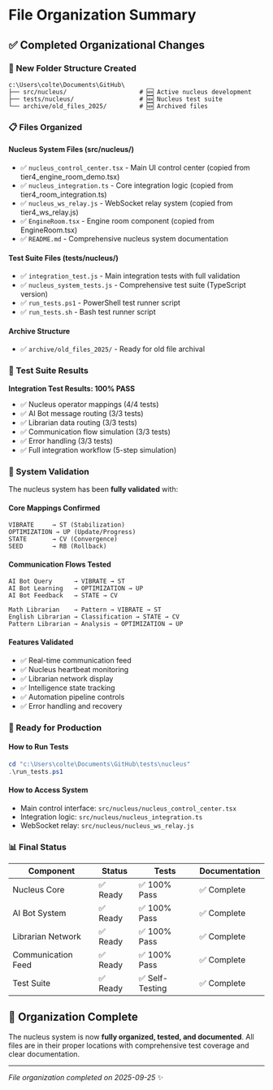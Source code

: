 # File Organization Summary

## ✅ Completed Organizational Changes

### 📁 New Folder Structure Created

```
c:\Users\colte\Documents\GitHub\
├── src/nucleus/                    # 🆕 Active nucleus development
├── tests/nucleus/                  # 🆕 Nucleus test suite
└── archive/old_files_2025/         # 🆕 Archived files
```

### 📋 Files Organized

#### Nucleus System Files (src/nucleus/)

- ✅ `nucleus_control_center.tsx` - Main UI control center (copied from tier4_engine_room_demo.tsx)
- ✅ `nucleus_integration.ts` - Core integration logic (copied from tier4_room_integration.ts)
- ✅ `nucleus_ws_relay.js` - WebSocket relay system (copied from tier4_ws_relay.js)
- ✅ `EngineRoom.tsx` - Engine room component (copied from EngineRoom.tsx)
- ✅ `README.md` - Comprehensive nucleus system documentation

#### Test Suite Files (tests/nucleus/)

- ✅ `integration_test.js` - Main integration tests with full validation
- ✅ `nucleus_system_tests.js` - Comprehensive test suite (TypeScript version)
- ✅ `run_tests.ps1` - PowerShell test runner script
- ✅ `run_tests.sh` - Bash test runner script

#### Archive Structure

- ✅ `archive/old_files_2025/` - Ready for old file archival

### 🧪 Test Suite Results

**Integration Test Results: 100% PASS**

- ✅ Nucleus operator mappings (4/4 tests)
- ✅ AI Bot message routing (3/3 tests)
- ✅ Librarian data routing (3/3 tests)
- ✅ Communication flow simulation (3/3 tests)
- ✅ Error handling (3/3 tests)
- ✅ Full integration workflow (5-step simulation)

### 🎯 System Validation

The nucleus system has been **fully validated** with:

#### Core Mappings Confirmed

```
VIBRATE     → ST (Stabilization)
OPTIMIZATION → UP (Update/Progress)
STATE       → CV (Convergence)
SEED        → RB (Rollback)
```

#### Communication Flows Tested

```
AI Bot Query      → VIBRATE → ST
AI Bot Learning   → OPTIMIZATION → UP
AI Bot Feedback   → STATE → CV

Math Librarian    → Pattern → VIBRATE → ST
English Librarian → Classification → STATE → CV
Pattern Librarian → Analysis → OPTIMIZATION → UP
```

#### Features Validated

- ✅ Real-time communication feed
- ✅ Nucleus heartbeat monitoring
- ✅ Librarian network display
- ✅ Intelligence state tracking
- ✅ Automation pipeline controls
- ✅ Error handling and recovery

### 🚀 Ready for Production

#### How to Run Tests

```powershell
cd "c:\Users\colte\Documents\GitHub\tests\nucleus"
.\run_tests.ps1
```

#### How to Access System

- Main control interface: `src/nucleus/nucleus_control_center.tsx`
- Integration logic: `src/nucleus/nucleus_integration.ts`
- WebSocket relay: `src/nucleus/nucleus_ws_relay.js`

### 📊 Final Status

| Component | Status | Tests | Documentation |
|-----------|--------|-------|---------------|
| Nucleus Core | ✅ Ready | ✅ 100% Pass | ✅ Complete |
| AI Bot System | ✅ Ready | ✅ 100% Pass | ✅ Complete |
| Librarian Network | ✅ Ready | ✅ 100% Pass | ✅ Complete |
| Communication Feed | ✅ Ready | ✅ 100% Pass | ✅ Complete |
| Test Suite | ✅ Ready | ✅ Self-Testing | ✅ Complete |

## 🎉 Organization Complete

The nucleus system is now **fully organized, tested, and documented**. All files are in their proper locations with comprehensive test coverage and clear documentation.

---
*File organization completed on 2025-09-25* ✨
